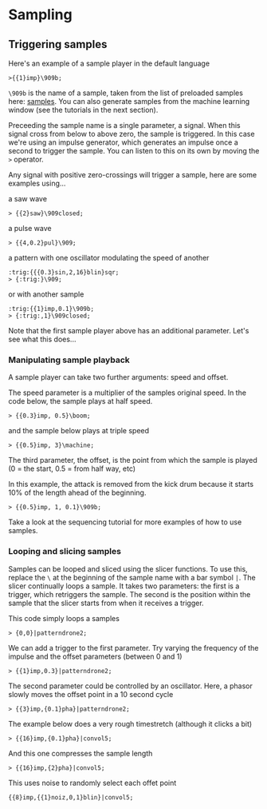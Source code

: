 # Sampling

## Triggering samples

Here's an example of a sample player in the default language

```
>{{1}imp}\909b;
```

```\909b``` is the name of a sample, taken from the list of preloaded samples here: [samples](samples).  You can also generate samples from the machine learning window (see the tutorials in the next section).

Preceeding the sample name is a single parameter, a signal. When this signal cross from below to above zero, the sample is triggered. In this case we're using an impulse generator, which generates an impulse once a second to trigger the sample.  You can listen to this on its own by moving the ```>``` operator.

Any signal with positive zero-crossings will trigger a sample, here are some examples using...

a saw wave

```
> {{2}saw}\909closed;
```

a pulse wave
```
> {{4,0.2}pul}\909;
```


a pattern with one oscillator modulating the speed of another

```
:trig:{{{0.3}sin,2,16}blin}sqr;
> {:trig:}\909;
```

or with another sample

```
:trig:{{1}imp,0.1}\909b;
> {:trig:,1}\909closed;
```

Note that the first sample player above has an additional parameter. Let's see what this does...

### Manipulating sample playback

A sample player can take two further arguments: speed and offset.

The speed parameter is a multiplier of the samples original speed. In the code below, the sample plays at half speed.

```
> {{0.3}imp, 0.5}\boom;
```

and the sample below plays at triple speed

```
> {{0.5}imp, 3}\machine;
```



The third parameter, the offset, is the point from which the sample is played (0 = the start, 0.5 = from half way, etc)

In this example, the attack is removed from the kick drum because it starts 10% of the length ahead of the beginning.

```
> {{0.5}imp, 1, 0.1}\909b;
```


Take a look at the sequencing tutorial for more examples of how to use samples.


### Looping and slicing samples

Samples can be looped and sliced using the slicer functions.  To use this, replace the ```\``` at the beginning of the sample name with a bar symbol ```|```.  The slicer continually loops a sample.  It takes two parameters: the first is a trigger, which retriggers the sample. The second is the position within the sample that the slicer starts from when it receives a trigger.

This code simply loops a samples
```
> {0,0}|patterndrone2;
```

We can add a trigger to the first parameter. Try varying the frequency of the impulse and the offset parameters (between 0 and 1)

```
> {{1}imp,0.3}|patterndrone2;
```

The second parameter could be controlled by an oscillator. Here, a phasor slowly moves the offset point in a 10 second cycle

```
> {{3}imp,{0.1}pha}|patterndrone2;
```

The example below does a very rough timestretch (although it clicks a bit)

```
> {{16}imp,{0.1}pha}|convol5;
```

And this one compresses the sample length
```
> {{16}imp,{2}pha}|convol5;
```

This uses noise to randomly select each offet point

```
{{8}imp,{{1}noiz,0,1}blin}|convol5;
```
